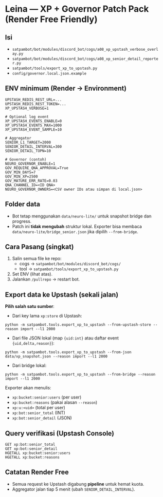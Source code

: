 
# Leina — XP + Governor Patch Pack (Render Free Friendly)

## Isi
- `satpambot/bot/modules/discord_bot/cogs/a08_xp_upstash_verbose_overlay.py`
- `satpambot/bot/modules/discord_bot/cogs/a08_xp_senior_detail_reporter.py`
- `satpambot/tools/export_xp_to_upstash.py`
- `config/governor.local.json.example`

## ENV minimum (Render → Environment)
```
UPSTASH_REDIS_REST_URL=...
UPSTASH_REDIS_REST_TOKEN=...
XP_UPSTASH_VERBOSE=1

# Optional log event
XP_UPSTASH_EVENTS_ENABLE=0
XP_UPSTASH_EVENTS_MAX=1000
XP_UPSTASH_EVENT_SAMPLE=10

# Aggregator
SENIOR_L1_TARGET=2000
SENIOR_DETAIL_INTERVAL=300
SENIOR_DETAIL_TOPN=10

# Governor (contoh)
NEURO_GOVERNOR_ENABLE=1
GOV_REQUIRE_QNA_APPROVAL=True
GOV_MIN_DAYS=7
GOV_MIN_XP=2500
GOV_MATURE_ERR_RATE=0.03
QNA_CHANNEL_ID=<ID QNA>
NEURO_GOVERNOR_OWNERS=<CSV owner IDs atau simpan di local.json>
```

## Folder data
- Bot tetap menggunakan `data/neuro-lite/` untuk snapshot bridge dan progress.
- Patch ini **tidak mengubah** struktur lokal. Exporter bisa membaca `data/neuro-lite/bridge_senior.json` jika dipilih `--from-bridge`.

## Cara Pasang (singkat)
1. Salin semua file ke repo:
   - cogs → `satpambot/bot/modules/discord_bot/cogs/`
   - tool → `satpambot/tools/export_xp_to_upstash.py`
2. Set ENV (lihat atas).
3. Jalankan `/pullrepo` → restart bot.

## Export data ke Upstash (sekali jalan)
**Pilih salah satu sumber**:

- Dari key lama `xp:store` di Upstash:
```
python -m satpambot.tools.export_xp_to_upstash --from-upstash-store --reason import --l1 2000
```

- Dari file JSON lokal (map `{uid:int}` atau daftar event `{uid,delta,reason}`):
```
python -m satpambot.tools.export_xp_to_upstash --from-json data/xp_snapshot.json --reason import --l1 2000
```

- Dari bridge lokal:
```
python -m satpambot.tools.export_xp_to_upstash --from-bridge --reason import --l1 2000
```

Exporter akan menulis:
- `xp:bucket:senior:users` (per user)
- `xp:bucket:reasons` (pakai alasan `--reason`)
- `xp:u:<uid>` (total per user)
- `xp:bot:senior_total` (INT)
- `xp:bot:senior_detail` (JSON)

## Query verifikasi (Upstash Console)
```
GET xp:bot:senior_total
GET xp:bot:senior_detail
HGETALL xp:bucket:senior:users
HGETALL xp:bucket:reasons
```

## Catatan Render Free
- Semua request ke Upstash digabung **pipeline** untuk hemat kuota.
- Aggregator jalan tiap 5 menit (ubah `SENIOR_DETAIL_INTERVAL`).

